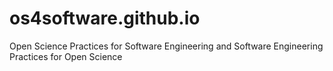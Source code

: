 # os4software.github.io
Open Science Practices for Software Engineering and Software Engineering Practices for Open Science
